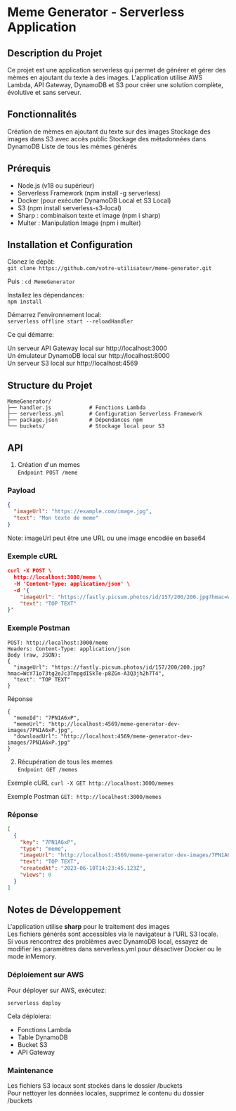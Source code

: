 # Meme Generator - Serverless Application

## Description du Projet
Ce projet est une application serverless qui permet de générer et gérer des mèmes en ajoutant du texte à des images. L'application utilise AWS Lambda, API Gateway, DynamoDB et S3 pour créer une solution complète, évolutive et sans serveur.

## Fonctionnalités
Création de mèmes en ajoutant du texte sur des images
Stockage des images dans S3 avec accès public
Stockage des métadonnées dans DynamoDB
Liste de tous les mèmes générés

## Prérequis
- Node.js (v18 ou supérieur)
- Serverless Framework (npm install -g serverless)
- Docker (pour exécuter DynamoDB Local et S3 Local)
- S3 (npm install serverless-s3-local)
- Sharp : combinaison texte et image (npm i sharp)
- Multer : Manipulation Image (npm i multer)

## Installation et Configuration
Clonez le dépôt: \
```git clone https://github.com/votre-utilisateur/meme-generator.git```

Puis :
```cd MemeGenerator```

Installez les dépendances: \
```npm install```

Démarrez l'environnement local: \
```serverless offline start --reloadHandler```

Ce qui démarre:

Un serveur API Gateway local sur http://localhost:3000 \
Un émulateur DynamoDB local sur http://localhost:8000 \
Un serveur S3 local sur http://localhost:4569 

## Structure du Projet
````
MemeGenerator/
├── handler.js            # Fonctions Lambda
├── serverless.yml        # Configuration Serverless Framework
├── package.json          # Dépendances npm
└── buckets/              # Stockage local pour S3
````

## API
1. Création d'un memes \
```Endpoint POST /meme```

### Payload
````json
{
  "imageUrl": "https://example.com/image.jpg",
  "text": "Mon texte de meme"
}
````

Note: imageUrl peut être une URL ou une image encodée en base64

### Exemple cURL
````json
curl -X POST \
  http://localhost:3000/meme \
  -H 'Content-Type: application/json' \
  -d '{
    "imageUrl": "https://fastly.picsum.photos/id/157/200/200.jpg?hmac=WcY71o73tg2eJc3TmpgdISkTe-p8ZGn-A3Q3jh2h7T4",
    "text": "TOP TEXT"
}'
````

### Exemple Postman
````
POST: http://localhost:3000/meme
Headers: Content-Type: application/json
Body (raw, JSON): 
{
  "imageUrl": "https://fastly.picsum.photos/id/157/200/200.jpg?hmac=WcY71o73tg2eJc3TmpgdISkTe-p8ZGn-A3Q3jh2h7T4",
  "text": "TOP TEXT"
}
````

Réponse
````
{
  "memeId": "7PN1A6xP",
  "memeUrl": "http://localhost:4569/meme-generator-dev-images/7PN1A6xP.jpg",
  "downloadUrl": "http://localhost:4569/meme-generator-dev-images/7PN1A6xP.jpg"
}
````

2. Récupération de tous les memes \
```Endpoint GET /memes```

Exemple cURL
```curl -X GET http://localhost:3000/memes```

Exemple Postman
```GET: http://localhost:3000/memes```

### Réponse
````json
[
  {
    "key": "7PN1A6xP",
    "type": "meme",
    "imageUrl": "http://localhost:4569/meme-generator-dev-images/7PN1A6xP.jpg",
    "text": "TOP TEXT",
    "createdAt": "2023-06-10T14:23:45.123Z",
    "views": 0
  }
]
````

## Notes de Développement
L'application utilise **sharp** pour le traitement des images \
Les fichiers générés sont accessibles via le navigateur à l'URL S3 locale. \
Si vous rencontrez des problèmes avec DynamoDB local, essayez de modifier les paramètres dans serverless.yml pour désactiver Docker ou le mode inMemory. 

### Déploiement sur AWS

Pour déployer sur AWS, exécutez:
```
serverless deploy
````

Cela déploiera:

- Fonctions Lambda
- Table DynamoDB
- Bucket S3
- API Gateway

### Maintenance
Les fichiers S3 locaux sont stockés dans le dossier /buckets \
Pour nettoyer les données locales, supprimez le contenu du dossier /buckets